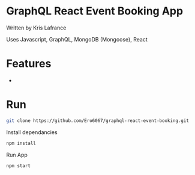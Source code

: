 # GraphQL React Event Booking App

Written by Kris Lafrance

Uses Javascript, GraphQL, MongoDB (Mongoose), React

# Features

-

# Run

```sh
git clone https://github.com/Ero6067/graphql-react-event-booking.git
```

Install dependancies

```sh
npm install
```

Run App

```sh
npm start
```
